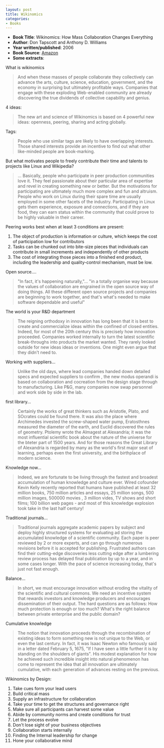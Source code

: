```yaml
---
layout: post
title: Wikinomics
categories:
- Books
---
```

- **Book Title**: Wikinomics: How Mass Collaboration Changes Everything
- **Author**: Don Tapscott and Anthony D. Williams
- **Year written/published**: 2006
- **Book Source**: [Amazon](http://www.amazon.com/Wikinomics-Mass-Collaboration-Changes-Everything/dp/1591841380)
- **Some extracts**:

What is wikinomics

> And when these masses of people collaborate they collectively can advance the arts, culture, science, education, government, and the economy in surprising but ultimately profitable ways. Companies that engage with these exploding Web-enabled community are already discovering the true dividends of collective capability and genius.

4 ideas:

> The new art and science of Wikinomics is based on 4 powerful new ideas: openness, peering, sharing and acting globally.

Tags:

> People who use similar tags are likely to have overlapping interests. Those shared interests provide an incentive to find out what other like-minded people are book-marking.

But what motivates people to freely contribute their time and talents to projects like Linux and Wikipedia?

> ... Basically, people who participate in peer production communities love it. They feel passionate about their particular area of expertise and revel in creating something new or better. But the motivations for participating are ultimately much more complex and fun and altruism. People who work on Linux during their spare time are usually employed in some other facets of the industry. Participating in Linux gets them experience, exposure and connections, and if they are food, they can earn status within the community that could prove to be highly valuable in their career.

Peering works best when at least 3 conditions are present:

1. The object of production is information or culture, which keeps the cost of participation low for contributors
2. Tasks can be chunked out into bite-size pieces that individuals can contribute in small increments and independently of other products
3. The cost of integrating those pieces into a finished end product, including the leadership and quality-control mechanism, must be low.

Open source....

> "In fact, it's happening naturally,"... "in a totally organise way because the values of collaboration are engrained in the open source way of doing things. All these different open source projects and companies are beginning to work together, and that's what's needed to make software dependable and useful"

The world is your R&D department

> The reigning orthodoxy in innovation has long been that it is best to create and commercialize ideas within the confined of closed entities. Indeed, for most of the 20th century this is precisely how innovation proceeded. Companies worked internally to turn the latest scientific break-throughs into products the market wanted. They rarely looked outside for new ideas ideas or inventions. One might even argue that they didn't need to.

Working with suppliers...

> Unlike the old days, where lead companies handed down detailed specs and expected suppliers to confirm , the new modus operandi is based on collaboration and cocreation from the design stage through to manufacturing. Like P&G, many companies now swap personnel and work side by side in the lab.

first library...

> Certainly the works of great thinkers such as Aristotle, Plato, and SOcrates could be found there. It was also the place where Archimedes invested the screw-shaped water pump, Eratosthnes measured the diameter of the earth, and Euclid discovered the rules of geometry. Ptolemy wrote the Almagest at Alexandria; it was the most influential scientific book about the nature of the universe for the bteter part of 1500 years. And for those reasons the Great Library of Alexandria is regarded by many as the world's first major seat of learning, perhaps even the first university, and the birthplace of modern science.

Knowledge now...

> Indeed, we are fortunate to be living through the fastest and broadest accumulation of human knowledge and culture ever. Wired cofounder Kevin Kelly recently reported that humans have published at least 32 million books, 750 million articles and essays, 25 million songs, 500 million images, 500000 movies , 3 million vides, TV shows and short films; 100 billion web pages - and most of this knowledge explosion took take in the last half century!

Traditional journals...

> Traditional journals aggregate academic papers by subject and deploy highly structured systems for evaluating ad storing the accumulated knowledge of a scientific community. Each paper is peer reviewed by 2 or more experts, and can go through numerous revisions before it is accepted for publishing. Frustrated authors can find their cutting-edge discoveries less cutting edge after a lumbering review process has delayed final publication by up to a year, and in some cases longer. With the pace of science increasing today, that's just not fast enough.

Balance...

> In short, we must encourage innovation without eroding the vitality of the scientific and cultural commons. We need an incentive system that rewards investors and knowledge producers and encourages dissemination of their output. The hard questions are as follows: How much protection is enough or too much? What's the right balance between private enterprise and the public domain?

Cumulative knowledge

> The notion that innovation proceeds through the recombination of existing ideas to form something new is not unique to the Web, or even the last century. In fact, it was Isaac Newton who famously said in a letter dated February 5, 1675, "If I have seen a little further it is by standing on the shoulders of giants". His modest explanation for how he achieved such incredible insight into natural phenomenon has come to represent the idea that all innovation are ultimately cumulative, with each generation of advances resting on the previous.

Wikinomics by Design:

1. Take cues form your lead users
2. Build critical mass
3. Supply an infrastructure for collaboration
4. Take your time to get the structures and governance right
5. Make sure all participants can harvest some value
6. Abide by community norms and create conditions for trust
7. Let the process evolve
8. Don't lose sight of your business objectives
9. Collaboration starts internally
10. Finding the Internal leadership for change
11. Hone your collaborative mind
